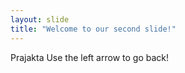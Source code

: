 ```yaml
---
layout: slide
title: "Welcome to our second slide!"
---
```

Prajakta
Use the left arrow to go back!
